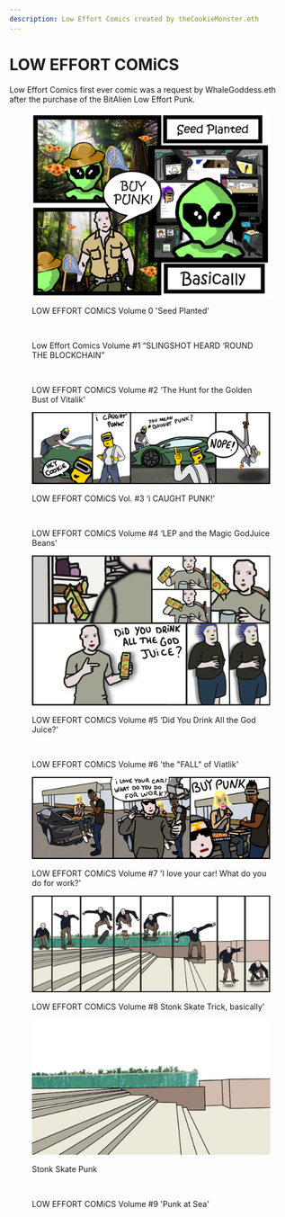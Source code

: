 ```yaml
---
description: Low Effort Comics created by theCookieMonster.eth
---
```


# LOW EFFORT COMiCS

Low Effort Comics first ever comic was a request by WhaleGoddess.eth after the purchase of the BitAlien Low Effort Punk.&#x20;

<figure><img src="../.gitbook/assets/Seed Planted.png" alt=""><figcaption><p>LOW EFFORT COMiCS Volume 0 'Seed Planted'</p></figcaption></figure>

<figure><img src="../.gitbook/assets/Slingshot Heard ‘Round the Blockchain.jpg" alt=""><figcaption><p>Low Effort Comics Volume #1 “SLINGSHOT HEARD ‘ROUND THE BLOCKCHAIN”</p></figcaption></figure>

<figure><img src="../.gitbook/assets/Finished Comic Strip.png" alt=""><figcaption><p>LOW EFFORT COMiCS Volume #2 ‘The Hunt for the Golden Bust of Vitalik’</p></figcaption></figure>

<figure><img src="../.gitbook/assets/Punk Trap.png" alt=""><figcaption><p>LOW EFFORT COMiCS Vol. #3 ‘i CAUGHT PUNK!’</p></figcaption></figure>

<figure><img src="../.gitbook/assets/Completed comic.png" alt=""><figcaption><p>LOW EFFORT COMiCS Volume #4 ‘LEP and the Magic GodJuice Beans’</p></figcaption></figure>

<figure><img src="../.gitbook/assets/Did You Drink All the God Juice.png" alt=""><figcaption><p>LOW EEFORT COMiCS Volume #5 ‘Did You Drink All the God Juice?’</p></figcaption></figure>

<figure><img src="../.gitbook/assets/Volume #6 ‘the fall of Viatlik’.png" alt=""><figcaption><p>LOW EFFORT COMiCS Volume #6 'the "FALL" of Viatlik'</p></figcaption></figure>

<figure><img src="../.gitbook/assets/I Love Your Car, What do you do for work_.png" alt=""><figcaption><p>LOW EFFORT COMiCS Volume #7 'I love your car! What do you do for work?'</p></figcaption></figure>

<figure><img src="../.gitbook/assets/Sk8 Trick or something.png" alt=""><figcaption><p>LOW EFFORT COMiCS Volume #8 Stonk Skate Trick, basically'</p></figcaption></figure>

<figure><img src="../.gitbook/assets/ezgif.com-crop (1).gif" alt=""><figcaption><p>Stonk Skate Punk</p></figcaption></figure>

<figure><img src="../.gitbook/assets/Punk at Sea.png" alt=""><figcaption><p>LOW EFFORT COMiCS Volume #9 'Punk at Sea'</p></figcaption></figure>
